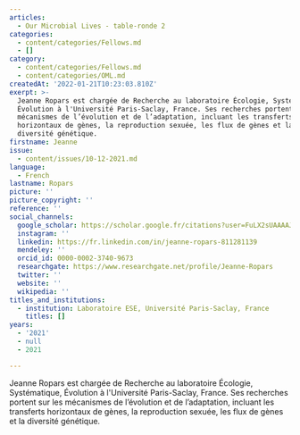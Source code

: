 ```yaml
---
articles:
  - Our Microbial Lives - table-ronde 2
categories:
  - content/categories/Fellows.md
  - []
category:
  - content/categories/Fellows.md
  - content/categories/OML.md
createdAt: '2022-01-21T10:23:03.810Z'
exerpt: >-
  Jeanne Ropars est chargée de Recherche au laboratoire Écologie, Systématique,
  Évolution à l'Université Paris-Saclay, France. Ses recherches portent sur les
  mécanismes de l’évolution et de l’adaptation, incluant les transferts
  horizontaux de gènes, la reproduction sexuée, les flux de gènes et la
  diversité génétique.
firstname: Jeanne
issue:
  - content/issues/10-12-2021.md
language:
  - French
lastname: Ropars
picture: ''
picture_copyright: ''
reference: ''
social_channels:
  google_scholar: https://scholar.google.fr/citations?user=FuLX2sUAAAAJ&hl=fr
  instagram: ''
  linkedin: https://fr.linkedin.com/in/jeanne-ropars-811281139
  mendeley: ''
  orcid_id: 0000-0002-3740-9673
  researchgate: https://www.researchgate.net/profile/Jeanne-Ropars
  twitter: ''
  website: ''
  wikipedia: ''
titles_and_institutions:
  - institution: Laboratoire ESE, Université Paris-Saclay, France
    titles: []
years:
  - '2021'
  - null
  - 2021

---
```

Jeanne Ropars est chargée de Recherche au laboratoire Écologie, Systématique, Évolution à l'Université Paris-Saclay, France. Ses recherches portent sur les mécanismes de l’évolution et de l’adaptation, incluant les transferts horizontaux de gènes, la reproduction sexuée, les flux de gènes et la diversité génétique.